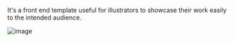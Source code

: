 It's a front end template useful for illustrators to showcase their work easily to the intended audience.

![image](https://user-images.githubusercontent.com/79510156/148935381-ac2e6f52-e020-4d63-b173-eca7bf661495.png)
